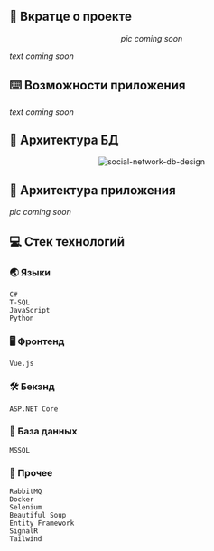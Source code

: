 ## :bookmark_tabs: Вкратце о проекте

<div align="center">

*pic coming soon*

</div>

*text coming soon*

## :keyboard: Возможности приложения

*text coming soon*

## :floppy_disk: Архитектура БД

<div align="center">

![social-network-db-design](https://user-images.githubusercontent.com/86602542/218822493-8d384d17-d66a-4978-b4e2-54d9c3e33e4b.svg)

</div>

## :game_die: Архитектура приложения

*pic coming soon*

## :computer: Стек технологий
### :earth_asia: Языки
```
C#
T-SQL
JavaScript
Python
```
### :desktop_computer: Фронтенд
```
Vue.js
```
### :hammer_and_wrench: Бекэнд
```
ASP.NET Core
```
### :floppy_disk: База данных
```
MSSQL
```
### :scroll: Прочее
```
RabbitMQ
Docker
Selenium
Beautiful Soup
Entity Framework
SignalR
Tailwind
```